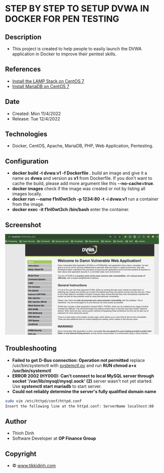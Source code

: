 # STEP BY STEP TO SETUP DVWA IN DOCKER FOR PEN TESTING

## Description

- This project is created to help people to easily launch the DVWA application in Docker to improve their pentest skills.

## References
- [Install the LAMP Stack on CentOS 7](https://phoenixnap.com/kb/how-to-install-lamp-stack-on-centos)
- [Install MariaDB on CentOS 7](https://linuxize.com/post/install-mariadb-on-centos-7/)

## Date

- Created: Mon 11/4/2022
- Release: Tue 12/4/2022 

## Technologies

- Docker, CentOS, Apache, MariaDB, PHP, Web Application, Pentesting.

## Configuration

- **docker build -t dvwa:v1 -f Dockerfile .** build an image and give it a name as **dvwa** and version as **v1** from Dockerfile. If you don't want to cache the build, please add more argument like this **--no-cache=true**.
- **docker images** check if the image was created or not by listing all images locally.
- **docker run --name f1nl0wt3ch -p 1234:80 -t -i dvwa:v1** run a container from the image.
- **docker exec -it f1nl0wt3ch /bin/bash** enter the container.

## Screenshot

![dvwa.png](https://github.com/f1nl0wt3ch/dvwa/blob/main/dvwa.png)

## Troubleshooting
- **Failed to get D-Bus connection: Operation not permitted** replace /usr/bin/systemctl with [systemctl.py](https://github.com/gdraheim/docker-systemctl-replacement/blob/master/files/docker/systemctl.py) and run **RUN chmod a+x /usr/bin/systemctl** 
- **ERROR 2002 (HY000): Can't connect to local MySQL server through socket '/var/lib/mysql/mysql.sock' (2)** server wasn't not yet started. Use **systemctl start mariadb** to start server.
- **Could not reliably determine the server's fully qualified domain name** 
```bash
sudo vim /etc/httpd/conf/httpd.conf
Insert the following line at the httpd.conf: ServerName localhost:80
```

## Author

- Thinh Dinh
- Software Developer at **OP Finance Group**

## Copyright

- © www.tikkidinh.com
